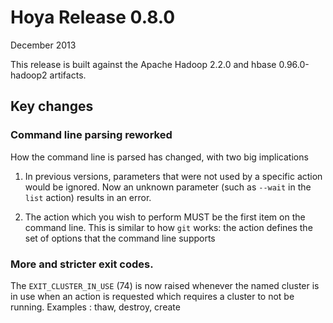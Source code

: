 <!---
  Licensed under the Apache License, Version 2.0 (the "License");
  you may not use this file except in compliance with the License.
  You may obtain a copy of the License at
  
   http://www.apache.org/licenses/LICENSE-2.0
  
  Unless required by applicable law or agreed to in writing, software
  distributed under the License is distributed on an "AS IS" BASIS,
  WITHOUT WARRANTIES OR CONDITIONS OF ANY KIND, either express or implied.
  See the License for the specific language governing permissions and
  limitations under the License. See accompanying LICENSE file.
-->
  
# Hoya Release 0.8.0

December 2013

This release is built against the Apache Hadoop 2.2.0 and hbase 0.96.0-hadoop2
artifacts. 


## Key changes


### Command line parsing reworked

How the command line is parsed has changed, with two big implications

1. In previous versions, parameters that were not used by a specific action would
be ignored. Now an unknown parameter (such as `--wait` in the `list` action) results
in an error.

2. The action which you wish to perform MUST be the first item on the command line.
This is similar to how `git` works: the action defines the set of options that
the command line supports

### More and stricter exit codes.

The `EXIT_CLUSTER_IN_USE` (74) is now raised whenever the named cluster
is in use when an action is requested which requires a cluster to not be running.
Examples : thaw, destroy, create
